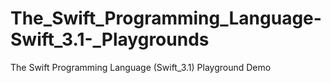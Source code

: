# The_Swift_Programming_Language-Swift_3.1-_Playgrounds
The Swift Programming Language (Swift_3.1) Playground Demo
